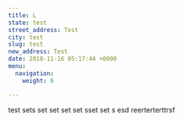 ```yaml
---
title: L
state: test
street_address: Test
city: test
slug: test
new_address: Test
date: 2018-11-16 05:17:44 +0000
menu:
  navigation:
    weight: 6

---
```

test sets set  set  set set sset set s esd reerterterttrsf